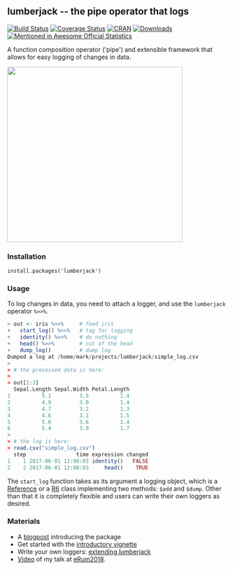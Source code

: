 ## lumberjack -- the pipe operator that logs
[![Build Status](https://travis-ci.org/markvanderloo/lumberjack.svg?branch=master)](https://travis-ci.org/markvanderloo/lumberjack)
[![Coverage Status](https://coveralls.io/repos/markvanderloo/lumberjack/badge.svg?branch=master&service=github)](https://coveralls.io/github/markvanderloo/lumberjack?branch=master)
[![CRAN](http://www.r-pkg.org/badges/version/lumberjack)](http://cran.r-project.org/package=lumberjack/)
[![Downloads](http://cranlogs.r-pkg.org/badges/lumberjack)](http://www.r-pkg.org/pkg/lumberjack)[![Mentioned in Awesome Official Statistics ](https://awesome.re/mentioned-badge.svg)](http://www.awesomeofficialstatistics.org)




A function composition operator ('pipe') and extensible framework
that allows for easy logging of changes in data.

<a href="https://asciinema.org/a/5wbyzkgvrif4884n41gmstjg0"><img src="https://asciinema.org/a/5wbyzkgvrif4884n41gmstjg0.png" width=400></a>

### Installation


```
install.packages('lumberjack')
```

### Usage

To log changes in data, you need to attach a logger, and use the `lumberjack` operator `%>>%`.

```r
> out <- iris %>>%     # feed iris
+   start_log() %>>%   # tag for logging
+   identity() %>>%    # do nothing
+   head() %>>%        # cut of the head
+   dump_log()         # dump log
Dumped a log at /home/mark/projects/lumberjack/simple_log.csv
> 
> # the processed data is here:
> 
> out[1:3]
  Sepal.Length Sepal.Width Petal.Length
1          5.1         3.5          1.4
2          4.9         3.0          1.4
3          4.7         3.2          1.3
4          4.6         3.1          1.5
5          5.0         3.6          1.4
6          5.4         3.9          1.7
> 
> # the log is here:
> read.csv("simple_log.csv")
  step                time expression changed
1    1 2017-06-01 12:08:03 identity()   FALSE
2    2 2017-06-01 12:08:03     head()    TRUE
```

The `start_log` function takes as its argument a logging object, which is a
[Reference](http://adv-r.had.co.nz/R5.html) or a
[R6](https://cran.r-project.org/web/packages/R6/vignettes/Introduction.html)
class implementing two methods: `$add` and `$dump`.  Other than that it is
completely flexible and users can write their own loggers as desired.

### Materials

- A [blogpost](http://www.markvanderloo.eu/yaRb/2017/06/23/track-changes-in-data-with-the-lumberjack/) introducing the package
- Get started with the [introductory vignette](https://cran.r-project.org/web/packages/lumberjack/vignettes/intro.html)
- Write your own loggers: [extending lumberjack](https://cran.r-project.org/web/packages/lumberjack/vignettes/extending.html)
- [Video](https://www.youtube.com/watch?v=DNZs0CHBU4s&t=) of my talk at [eRum2018](https://2018.erum.io/).

